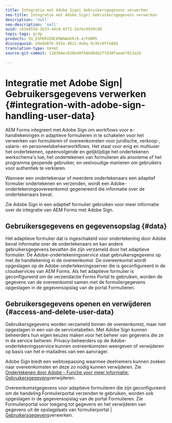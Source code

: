 ```yaml
---
title: Integratie met Adobe Sign| Gebruikersgegevens verwerken
seo-title: Integratie met Adobe Sign| Gebruikersgegevens verwerken
description: 'null'
seo-description: 'null'
uuid: cb3a455d-2e33-44c8-8f71-3a7ecd939cd8
topic-tags: grdp
products: SG_EXPERIENCEMANAGER/6.4/FORMS
discoiquuid: e9e0d8fb-955e-4021-9e9a-9c95c6ffe88d
translation-type: tm+mt
source-git-commit: 13d364ec820b48fb8b80da2ffd30faeeb7813a28

---
```



# Integratie met Adobe Sign| Gebruikersgegevens verwerken {#integration-with-adobe-sign-handling-user-data}

AEM Forms integreert met Adobe Sign om workflows voor e-handtekeningen in adaptieve formulieren in te schakelen voor het verwerken van formulieren of overeenkomsten voor juridische, verkoop-, salaris- en personeelsbeheerworkflows. Het staat voor enig en multiuser het ondertekenen, opeenvolgende en gelijktijdige het ondertekenen werkschema&#39;s toe, het ondertekenen van formulieren als anonieme of het programma geopende gebruiker, en veelvoudige manieren om gebruikers voor authentiek te verklaren.

Wanneer een ondertekenaar of meerdere ondertekenaars een adaptief formulier ondertekenen en verzenden, wordt een Adobe-ondertekeningsovereenkomst gegenereerd die informatie over de ondertekenaars bevat.

Zie Adobe Sign in een adaptief formulier [](/help/forms/using/working-with-adobe-sign.md)gebruiken voor meer informatie over de integratie van AEM Forms met Adobe Sign.

## Gebruikersgegevens en gegevensopslag {#data}

Het adaptieve formulier dat is ingeschakeld voor ondertekening door Adobe bevat informatie over de ondertekenaars en kan andere gebruikersgegevens bevatten die zijn verzameld door het adaptieve formulier. De Adobe-ondertekeningsservice slaat gebruikersgegevens op met de handtekening in de overeenkomst. De overeenkomst wordt opgeslagen op de Adobe-ondertekeningsserver die is geconfigureerd in de cloudservices van AEM Forms. Als het adaptieve formulier is geconfigureerd om de verzendactie Forms Portal te gebruiken, worden de gegevens van de overeenkomst samen met de formuliergegevens opgeslagen in de gegevensopslag van de portal Formulieren.

## Gebruikersgegevens openen en verwijderen {#access-and-delete-user-data}

Gebruikersgegevens worden verzameld binnen de overeenkomst, maar niet opgeslagen in een van de servicetabellen. Met Adobe Sign kunnen beheerders hun eigen keuzes maken voor het beheer van gegevens die ze in de service beheren. Privacy-beheerders op de Adobe-ondertekeningsservice kunnen overeenkomsten weergeven of verwijderen op basis van het e-mailadres van een aanvrager.

Adobe Sign biedt een webtoepassing waarmee deelnemers kunnen zoeken naar overeenkomsten en deze zo nodig kunnen verwijderen. Zie [Ondertekenen door Adobe - Functie voor meer informatie: Gebruikersgegevens](https://helpx.adobe.com/sign/help/adobesign_gdpr_user_deletion.html)verwijderen.

Overeenkomstgegevens voor adaptieve formulieren die zijn geconfigureerd om de handeling Formulierportal verzenden te gebruiken, worden ook opgeslagen in de gegevensopslag van de portal Formulieren. Zie Formulierportal voor toegang tot gegevens en het verwijderen van gegevens uit de opslagplaats van formulierportal [| Gebruikersgegevens](/help/forms/using/forms-portal-handling-user-data.md)verwerken.
